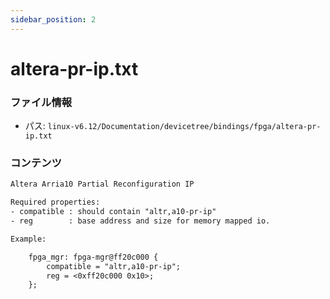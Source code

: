 ```yaml
---
sidebar_position: 2
---
```

# altera-pr-ip.txt

### ファイル情報

- パス: `linux-v6.12/Documentation/devicetree/bindings/fpga/altera-pr-ip.txt`

### コンテンツ

```txt
Altera Arria10 Partial Reconfiguration IP

Required properties:
- compatible : should contain "altr,a10-pr-ip"
- reg        : base address and size for memory mapped io.

Example:

	fpga_mgr: fpga-mgr@ff20c000 {
		compatible = "altr,a10-pr-ip";
		reg = <0xff20c000 0x10>;
	};

```
